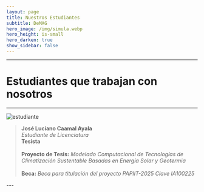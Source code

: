 ```yaml
---
layout: page
title: Nuestros Estudiantes
subtitle: DeMAG
hero_image: /img/simula.webp
hero_height: is-small
hero_darken: true
show_sidebar: false
---
```


<!-- ---

<img loading="lazy" src="https://avatar.iran.liara.run/username?username=Estudiante+A" alt="organizer" style="width: 200px; height: auto; display: block; margin: 0 auto"/>

<div style="text-align: center;">
    <blockquote style="border-left: 4px solid #ccc; padding-left: 16px; color: #555; height: 140px;">
        <b>Nombre del Estudiante</b><br/>
        Estudiante de Licenciatura<br/>
        Tesista
    </blockquote>
</div> -->

---

# Estudiantes que trabajan con nosotros

---
<div style="display: grid; grid-template-columns: repeat(auto-fit, minmax(250px, 1fr)); gap: 30px;">
  
  <div class="alumnos-block">
    <img loading="lazy" src="https://avatar.iran.liara.run/username?username=Jose+Caamal" alt="estudiante"/>
    <blockquote>
        <strong class="has-text-primary">José Luciano Caamal Ayala</strong><br/>
        <em>Estudiante de Licenciatura</em><br/>
        <strong class="has-text-primary">Tesista</strong><br/><br/>
        <div class="has-text-justified">
            <strong class="has-text-primary">Proyecto de Tesis:</strong> <em>Modelado Computacional de Tecnologı́as de Climatización Sustentable Basadas en Energı́a Solar y Geotermia</em><br/><br/>
            <strong class="has-text-primary">Beca:</strong> <em>Beca para titulación del proyecto PAPIIT-2025 Clave IA100225</em>
        </div>
    </blockquote>
  </div>

  <!-- <div class="alumnos-block">
    <img loading="lazy" src="https://avatar.iran.liara.run/username?username=Estudiante+B" alt="estudiante"/>
    <blockquote>
        <b>Lic./Ing. Nombre del Estudiante</b><br/>
        Estudiante de Maestría<br/>
        Tesista
    </blockquote>
  </div>

  <div class="alumnos-block">
    <img loading="lazy" src="https://avatar.iran.liara.run/username?username=Estudiante+C" alt="estudiante"/>
    <blockquote>
        <b>MC. Nombre del Estudiante</b><br/>
        Estudiante de Doctorado<br/>
        Tesista
    </blockquote>
  </div>

  <div class="alumnos-block">
    <img loading="lazy" src="https://avatar.iran.liara.run/username?username=Estudiante+D" alt="estudiante"/>
    <blockquote>
        <b>Dr. Nombre del Estudiante</b><br/>
        Postodoctorante<br/>
        Proyecto A
    </blockquote>
  </div> -->

  <!-- Agrega más organizadores copiando el mismo bloque -->
  
</div>
---
